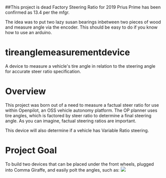 ##This project is dead
Factory Steering Ratio for 2019 Prius Prime has been confirmed as 13.4 per the mfgr.

The idea was to put two lazy susan bearings inbetween two pieces of wood and measure angle via the encoder. This should be easy to do if you know how to use an arduino.

# tireanglemeasurementdevice
A device to measure a vehicle's tire angle in relation to the steering angle for accurate steer ratio specification.

# Overview
This project was born out of a need to measure a factual steer ratio for use within Openpilot, an OSS vehicle autonomy platform. The OP planner uses tire angles, which is factored by steer ratio to determine a final steering angle. As you can imagine, factual steering ratios are important.

This device will also determine if a vehicle has Variable Ratio steering.

# Project Goal
To build two devices that can be placed under the front wheels, plugged into Comma Giraffe, and easily polt the angles, such as:
![](https://github.com/zorrobyte/tireanglemeasurementdevice/raw/master/images/angleexample.png)
